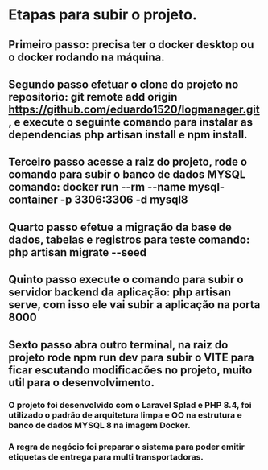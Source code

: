 # Etapas para subir o projeto.

## Primeiro passo: precisa ter o docker desktop ou o docker rodando na máquina.
## Segundo passo efetuar o clone do projeto no repositorio: git remote add origin https://github.com/eduardo1520/logmanager.git, e execute o seguinte comando para instalar as dependencias php artisan install e npm install.
## Terceiro passo acesse a raiz do projeto, rode o comando para subir o banco de dados MYSQL comando: docker run --rm --name mysql-container -p 3306:3306 -d mysql8 
## Quarto passo efetue a migração da base de dados, tabelas e registros para teste comando: php artisan migrate --seed
## Quinto passo execute o comando para subir o servidor backend da aplicação: php artisan serve, com isso ele vai subir a aplicação na porta 8000
## Sexto passo abra outro terminal, na raiz do projeto rode npm run dev para subir o VITE para ficar escutando modificacões no projeto, muito util para o desenvolvimento.


### O projeto foi desenvolvido com o Laravel Splad e PHP 8.4, foi utilizado o padrão de arquitetura limpa e OO na estrutura e banco de dados MYSQL 8 na imagem Docker.
### A regra de negócio foi preparar o sistema para poder emitir etiquetas de entrega para multi transportadoras.
